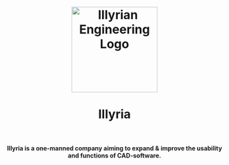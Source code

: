 <a name="readme-top"></a>

<h1 align="center">
  <br>
    <a href="https://IllyrianEngineering.com/">
      <img src="https://github.com/IllyrianEngineering/.github/blob/main/icons/illyria_short_logo.svg" alt="Illyrian Engineering Logo" width="200">
    </a>
  <br><br>
  Illyria
  <br>
  <br>
</h1>

<h4 align="center">Illyria is a one-manned company aiming to expand & improve the usability and functions of CAD-software.</h4>
